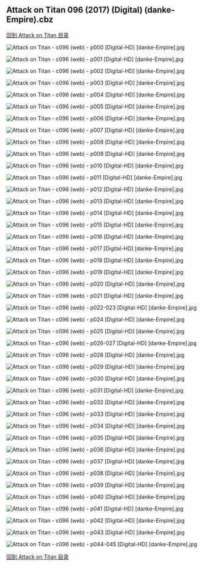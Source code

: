 ## Attack on Titan 096 (2017) (Digital) (danke-Empire).cbz


[回到 Attack on Titan 目录](https://github.com/alicewish/markdown/blob/master/series/Attack-on-Titan.md)


![Attack on Titan - c096 (web) - p000 [Digital-HD] [danke-Empire].jpg](https://wx1.sinaimg.cn/large/6a9fdecagy1fogtbmhjrkj21j82cw1kx.jpg)

![Attack on Titan - c096 (web) - p001 [Digital-HD] [danke-Empire].jpg](https://wx1.sinaimg.cn/large/6a9fdecagy1fogtbt1v6qj21kl2cwqv5.jpg)

![Attack on Titan - c096 (web) - p002 [Digital-HD] [danke-Empire].jpg](https://wx1.sinaimg.cn/large/6a9fdecagy1fogtbyi4h1j21kl2cwu0x.jpg)

![Attack on Titan - c096 (web) - p003 [Digital-HD] [danke-Empire].jpg](https://wx1.sinaimg.cn/large/6a9fdecagy1fogtc6yezdj21kl2cwnpe.jpg)

![Attack on Titan - c096 (web) - p004 [Digital-HD] [danke-Empire].jpg](https://wx1.sinaimg.cn/large/6a9fdecagy1fogtch25ubj21kl2cw1ky.jpg)

![Attack on Titan - c096 (web) - p005 [Digital-HD] [danke-Empire].jpg](https://wx1.sinaimg.cn/large/6a9fdecagy1fogtcmnrjwj21kl2cwb29.jpg)

![Attack on Titan - c096 (web) - p006 [Digital-HD] [danke-Empire].jpg](https://wx1.sinaimg.cn/large/6a9fdecagy1fogtctrnmyj21kl2cwu0x.jpg)

![Attack on Titan - c096 (web) - p007 [Digital-HD] [danke-Empire].jpg](https://wx1.sinaimg.cn/large/6a9fdecagy1fogtczewalj21kl2cw7wh.jpg)

![Attack on Titan - c096 (web) - p008 [Digital-HD] [danke-Empire].jpg](https://wx1.sinaimg.cn/large/6a9fdecagy1fogtd6alzmj21kl2cwqv5.jpg)

![Attack on Titan - c096 (web) - p009 [Digital-HD] [danke-Empire].jpg](https://wx1.sinaimg.cn/large/6a9fdecagy1fogtdbxqz0j21kl2cwnpd.jpg)

![Attack on Titan - c096 (web) - p010 [Digital-HD] [danke-Empire].jpg](https://wx1.sinaimg.cn/large/6a9fdecagy1fogtdjd1sbj21kl2cwhdt.jpg)

![Attack on Titan - c096 (web) - p011 [Digital-HD] [danke-Empire].jpg](https://wx1.sinaimg.cn/large/6a9fdecagy1fogtdsgcrij21kl2cw4qq.jpg)

![Attack on Titan - c096 (web) - p012 [Digital-HD] [danke-Empire].jpg](https://wx1.sinaimg.cn/large/6a9fdecagy1fogtdzyd74j21kl2cwx6p.jpg)

![Attack on Titan - c096 (web) - p013 [Digital-HD] [danke-Empire].jpg](https://wx1.sinaimg.cn/large/6a9fdecagy1fogte74orpj21kl2cwqv5.jpg)

![Attack on Titan - c096 (web) - p014 [Digital-HD] [danke-Empire].jpg](https://wx1.sinaimg.cn/large/6a9fdecagy1fogtee9bxqj21kl2cwu0x.jpg)

![Attack on Titan - c096 (web) - p015 [Digital-HD] [danke-Empire].jpg](https://wx1.sinaimg.cn/large/6a9fdecagy1fogtekkt2yj21kl2cwu0x.jpg)

![Attack on Titan - c096 (web) - p016 [Digital-HD] [danke-Empire].jpg](https://wx1.sinaimg.cn/large/6a9fdecagy1fogtet73umj21kl2cwqv6.jpg)

![Attack on Titan - c096 (web) - p017 [Digital-HD] [danke-Empire].jpg](https://wx1.sinaimg.cn/large/6a9fdecagy1fogtf0az86j21kl2cwqv6.jpg)

![Attack on Titan - c096 (web) - p018 [Digital-HD] [danke-Empire].jpg](https://wx1.sinaimg.cn/large/6a9fdecagy1fogtf6gis7j21kl2cw7wi.jpg)

![Attack on Titan - c096 (web) - p019 [Digital-HD] [danke-Empire].jpg](https://wx1.sinaimg.cn/large/6a9fdecagy1fogtfffniij21kl2cwnpe.jpg)

![Attack on Titan - c096 (web) - p020 [Digital-HD] [danke-Empire].jpg](https://wx1.sinaimg.cn/large/6a9fdecagy1fogtfovc06j21kl2cwu0y.jpg)

![Attack on Titan - c096 (web) - p021 [Digital-HD] [danke-Empire].jpg](https://wx1.sinaimg.cn/large/6a9fdecagy1fogtfxk1muj21kl2cwb2a.jpg)

![Attack on Titan - c096 (web) - p022-023 [Digital-HD] [danke-Empire].jpg](https://wx1.sinaimg.cn/large/6a9fdecagy1fogtg99oqyj21kw16ou10.jpg)

![Attack on Titan - c096 (web) - p024 [Digital-HD] [danke-Empire].jpg](https://wx1.sinaimg.cn/large/6a9fdecagy1fogtgfsv75j21kl2cwqv6.jpg)

![Attack on Titan - c096 (web) - p025 [Digital-HD] [danke-Empire].jpg](https://wx1.sinaimg.cn/large/6a9fdecagy1fogtglxcohj21kl2cw1ky.jpg)

![Attack on Titan - c096 (web) - p026-027 [Digital-HD] [danke-Empire].jpg](https://wx1.sinaimg.cn/large/6a9fdecagy1fogtgxv2aij21kw16ou10.jpg)

![Attack on Titan - c096 (web) - p028 [Digital-HD] [danke-Empire].jpg](https://wx1.sinaimg.cn/large/6a9fdecagy1fogth6zqxfj21kl2cwqv6.jpg)

![Attack on Titan - c096 (web) - p029 [Digital-HD] [danke-Empire].jpg](https://wx1.sinaimg.cn/large/6a9fdecagy1fogthfcq7nj21kl2cwkjm.jpg)

![Attack on Titan - c096 (web) - p030 [Digital-HD] [danke-Empire].jpg](https://wx1.sinaimg.cn/large/6a9fdecagy1fogtho7zc4j21kl2cwu0y.jpg)

![Attack on Titan - c096 (web) - p031 [Digital-HD] [danke-Empire].jpg](https://wx1.sinaimg.cn/large/6a9fdecagy1fogthxfeb3j21kl2cwnpe.jpg)

![Attack on Titan - c096 (web) - p032 [Digital-HD] [danke-Empire].jpg](https://wx1.sinaimg.cn/large/6a9fdecagy1fogti59j49j21kl2cw7wi.jpg)

![Attack on Titan - c096 (web) - p033 [Digital-HD] [danke-Empire].jpg](https://wx1.sinaimg.cn/large/6a9fdecagy1fogtic3yg8j21kl2cwnpd.jpg)

![Attack on Titan - c096 (web) - p034 [Digital-HD] [danke-Empire].jpg](https://wx1.sinaimg.cn/large/6a9fdecagy1fogtijv5jnj21kl2cw4qq.jpg)

![Attack on Titan - c096 (web) - p035 [Digital-HD] [danke-Empire].jpg](https://wx1.sinaimg.cn/large/6a9fdecagy1fogtirekzdj21kl2cw7wi.jpg)

![Attack on Titan - c096 (web) - p036 [Digital-HD] [danke-Empire].jpg](https://wx1.sinaimg.cn/large/6a9fdecagy1fogtiyedbkj21kl2cwu0x.jpg)

![Attack on Titan - c096 (web) - p037 [Digital-HD] [danke-Empire].jpg](https://wx1.sinaimg.cn/large/6a9fdecagy1fogtjaor6wj21kl2cwu0y.jpg)

![Attack on Titan - c096 (web) - p038 [Digital-HD] [danke-Empire].jpg](https://wx1.sinaimg.cn/large/6a9fdecagy1fogtjii6hqj21kl2cwu0x.jpg)

![Attack on Titan - c096 (web) - p039 [Digital-HD] [danke-Empire].jpg](https://wx1.sinaimg.cn/large/6a9fdecagy1fogtjqitk1j21kl2cw4qq.jpg)

![Attack on Titan - c096 (web) - p040 [Digital-HD] [danke-Empire].jpg](https://wx1.sinaimg.cn/large/6a9fdecagy1fogtjwyy0pj21kl2cwhdt.jpg)

![Attack on Titan - c096 (web) - p041 [Digital-HD] [danke-Empire].jpg](https://wx1.sinaimg.cn/large/6a9fdecagy1fogtk3gv21j21kl2cwhdt.jpg)

![Attack on Titan - c096 (web) - p042 [Digital-HD] [danke-Empire].jpg](https://wx1.sinaimg.cn/large/6a9fdecagy1fogtk8rnwuj21kl2cwhdt.jpg)

![Attack on Titan - c096 (web) - p043 [Digital-HD] [danke-Empire].jpg](https://wx1.sinaimg.cn/large/6a9fdecagy1fogtkoaenaj21kl2cwb2a.jpg)

![Attack on Titan - c096 (web) - p044-045 [Digital-HD] [danke-Empire].jpg](https://wx1.sinaimg.cn/large/6a9fdecagy1fogtl0sq2nj21kw16onpg.jpg)

[回到 Attack on Titan 目录](https://github.com/alicewish/markdown/blob/master/series/Attack-on-Titan.md)

